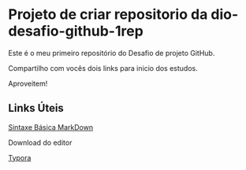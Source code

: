 # Projeto de criar repositorio da dio-desafio-github-1rep
Este é o meu primeiro repositório do Desafio de projeto GitHub.

Compartilho com vocês dois links para inicio dos estudos.

Aproveitem!

## Links Úteis
[Sintaxe Básica MarkDown](https://www.markdownguide.org/)

Download do editor

[Typora](https://typora.io/)
